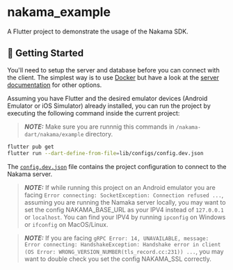 # nakama_example

A Flutter project to demonstrate the usage of the Nakama SDK.

## 🚀 Getting Started

You'll need to setup the server and database before you can connect with the client. The simplest way is to use [Docker](https://heroiclabs.com/docs/nakama/getting-started/install/docker/) but have a look at the [server documentation](https://heroiclabs.com/docs/nakama/getting-started/install/) for other options.

Assuming you have Flutter and the desired emulator devices (Android Emulator or iOS Simulator) already installed, you can run the project by executing the following command inside the current project:

> **_NOTE:_**  Make sure you are runnnig this commands in `/nakama-dart/nakama/example` directory.

```bash
flutter pub get
flutter run --dart-define-from-file=lib/configs/config.dev.json
```

The [`config.dev.json`](nakama/example/lib/configs/config.dev.json) file contains the project configuration to connect to the Nakama server.

> **_NOTE:_**  If while running this project on an Android emulator you are facing `Error connecting: SocketException: Connection refused ...`, assuming you are running the Namaka server locally, you may want to set the config NAKAMA_BASE_URL as your IPV4 instead of `127.0.0.1` or `localhost`. You can find your IPV4 by running `ipconfig` on Windows or `ifconfig` on MacOS/Linux.

> **_NOTE:_**  If you are facing `gRPC Error: 14, UNAVAILABLE, message: Error connecting: HandshakeException: Handshake error in client (OS Error: WRONG_VERSION_NUMBER(tls_record.cc:231)) ...`, you may want to double check you set the config NAKAMA_SSL correctly.